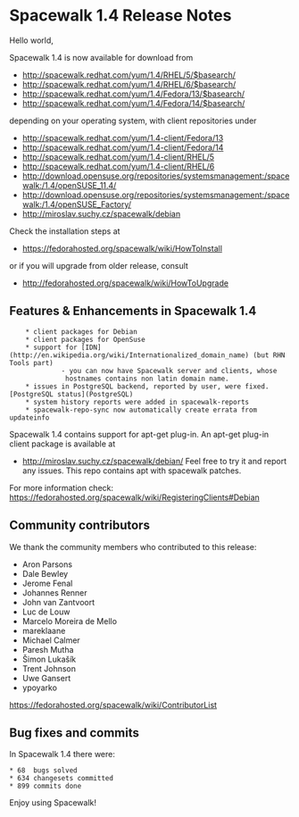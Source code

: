 # __Spacewalk 1.4 Release Notes__



Hello world, 

Spacewalk 1.4 is now available for download from 

  * http://spacewalk.redhat.com/yum/1.4/RHEL/5/$basearch/ 
  * http://spacewalk.redhat.com/yum/1.4/RHEL/6/$basearch/ 
  * http://spacewalk.redhat.com/yum/1.4/Fedora/13/$basearch/ 
  * http://spacewalk.redhat.com/yum/1.4/Fedora/14/$basearch/ 

depending on your operating system, with client repositories under 

  * http://spacewalk.redhat.com/yum/1.4-client/Fedora/13
  * http://spacewalk.redhat.com/yum/1.4-client/Fedora/14
  * http://spacewalk.redhat.com/yum/1.4-client/RHEL/5
  * http://spacewalk.redhat.com/yum/1.4-client/RHEL/6
  * http://download.opensuse.org/repositories/systemsmanagement:/spacewalk:/1.4/openSUSE_11.4/
  * http://download.opensuse.org/repositories/systemsmanagement:/spacewalk:/1.4/openSUSE_Factory/
  * http://miroslav.suchy.cz/spacewalk/debian

Check the installation steps at 

  * https://fedorahosted.org/spacewalk/wiki/HowToInstall 

or if you will upgrade from older release, consult 

  * http://fedorahosted.org/spacewalk/wiki/HowToUpgrade 
## Features & Enhancements in Spacewalk 1.4



        * client packages for Debian
        * client packages for OpenSuse
        * support for [IDN](http://en.wikipedia.org/wiki/Internationalized_domain_name) (but RHN Tools part)
                 - you can now have Spacewalk server and clients, whose
                  hostnames contains non latin domain name.
        * issues in PostgreSQL backend, reported by user, were fixed. [PostgreSQL status](PostgreSQL)
        * system history reports were added in spacewalk-reports
        * spacewalk-repo-sync now automatically create errata from updateinfo


Spacewalk 1.4 contains support for apt-get plug-in. 
An apt-get plug-in client package is available at 
 * http://miroslav.suchy.cz/spacewalk/debian/ 
Feel free to try it and report any issues. 
This repo contains apt with spacewalk patches.

For more information check: 
https://fedorahosted.org/spacewalk/wiki/RegisteringClients#Debian 
## Community contributors



We thank the community members who contributed to this release: 

 * Aron Parsons
 * Dale Bewley
 * Jerome Fenal
 * Johannes Renner
 * John van Zantvoort
 * Luc de Louw
 * Marcelo Moreira de Mello
 * mareklaane
 * Michael Calmer
 * Paresh Mutha
 * Šimon Lukašík
 * Trent Johnson
 * Uwe Gansert
 * ypoyarko

https://fedorahosted.org/spacewalk/wiki/ContributorList 
## Bug fixes and commits



In Spacewalk 1.4 there were: 

    * 68  bugs solved 
    * 634 changesets committed 
    * 899 commits done 


Enjoy using Spacewalk! 